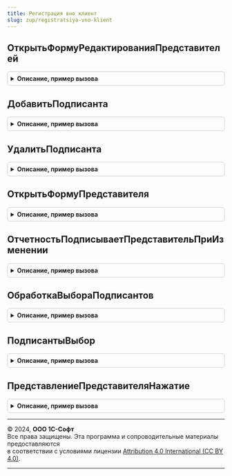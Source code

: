 ```yaml
---
title: Регистрация вно клиент
slug: zup/registratsiya-vno-klient
---
```



## ОткрытьФормуРедактированияПредставителей
<details style="margin: 1em 0; padding: 0.5em; border: 1px solid #ccc; border-radius: 6px;">

<summary style="font-weight: bold; cursor: pointer;">Описание, пример вызова</summary>

```bsl

Процедура ОткрытьФормуРедактированияПредставителей(Форма, АдресВременногоХранилищаПредставителей, ОписаниеОповещенияОЗакрытии) Экспорт
```

Пример вызова
```bsl
РегистрацияВНОКлиент.ОткрытьФормуРедактированияПредставителей(Форма, АдресВременногоХранилищаПредставителей, ОписаниеОповещенияОЗакрытии) 
```
</details>

## ДобавитьПодписанта
<details style="margin: 1em 0; padding: 0.5em; border: 1px solid #ccc; border-radius: 6px;">

<summary style="font-weight: bold; cursor: pointer;">Описание, пример вызова</summary>

```bsl

Процедура ДобавитьПодписанта(Форма, Объект) Экспорт
```

Пример вызова
```bsl
РегистрацияВНОКлиент.ДобавитьПодписанта(Форма, Объект) 
```
</details>

## УдалитьПодписанта
<details style="margin: 1em 0; padding: 0.5em; border: 1px solid #ccc; border-radius: 6px;">

<summary style="font-weight: bold; cursor: pointer;">Описание, пример вызова</summary>

```bsl

Процедура УдалитьПодписанта(Форма) Экспорт
```

Пример вызова
```bsl
РегистрацияВНОКлиент.УдалитьПодписанта(Форма) 
```
</details>

## ОткрытьФормуПредставителя
<details style="margin: 1em 0; padding: 0.5em; border: 1px solid #ccc; border-radius: 6px;">

<summary style="font-weight: bold; cursor: pointer;">Описание, пример вызова</summary>

```bsl

Процедура ОткрытьФормуПредставителя(Форма, ЗначенияЗаполнения) Экспорт
```

Пример вызова
```bsl
РегистрацияВНОКлиент.ОткрытьФормуПредставителя(Форма, ЗначенияЗаполнения) 
```
</details>

## ОтчетностьПодписываетПредставительПриИзменении
<details style="margin: 1em 0; padding: 0.5em; border: 1px solid #ccc; border-radius: 6px;">

<summary style="font-weight: bold; cursor: pointer;">Описание, пример вызова</summary>

```bsl

Процедура ОтчетностьПодписываетПредставительПриИзменении(Форма, Объект) Экспорт
```

Пример вызова
```bsl
РегистрацияВНОКлиент.ОтчетностьПодписываетПредставительПриИзменении(Форма, Объект) 
```
</details>

## ОбработкаВыбораПодписантов
<details style="margin: 1em 0; padding: 0.5em; border: 1px solid #ccc; border-radius: 6px;">

<summary style="font-weight: bold; cursor: pointer;">Описание, пример вызова</summary>

```bsl

Процедура ОбработкаВыбораПодписантов(Форма, Объект, ВыбранноеЗначение) Экспорт
```

Пример вызова
```bsl
РегистрацияВНОКлиент.ОбработкаВыбораПодписантов(Форма, Объект, ВыбранноеЗначение) 
```
</details>

## ПодписантыВыбор
<details style="margin: 1em 0; padding: 0.5em; border: 1px solid #ccc; border-radius: 6px;">

<summary style="font-weight: bold; cursor: pointer;">Описание, пример вызова</summary>

```bsl

Процедура ПодписантыВыбор(Форма, Объект, ВыбраннаяСтрока, СтандартнаяОбработка) Экспорт
```

Пример вызова
```bsl
РегистрацияВНОКлиент.ПодписантыВыбор(Форма, Объект, ВыбраннаяСтрока, СтандартнаяОбработка) 
```
</details>

## ПредставлениеПредставителяНажатие
<details style="margin: 1em 0; padding: 0.5em; border: 1px solid #ccc; border-radius: 6px;">

<summary style="font-weight: bold; cursor: pointer;">Описание, пример вызова</summary>

```bsl

Процедура ПредставлениеПредставителяНажатие(Форма, Объект, СтандартнаяОбработка) Экспорт
```

Пример вызова
```bsl
РегистрацияВНОКлиент.ПредставлениеПредставителяНажатие(Форма, Объект, СтандартнаяОбработка) 
```
</details>

---

© 2024, **ООО 1С-Софт**  
Все права защищены. Эта программа и сопроводительные материалы предоставляются  
в соответствии с условиями лицензии [Attribution 4.0 International (CC BY 4.0)](https://creativecommons.org/licenses/by/4.0/legalcode).

---
